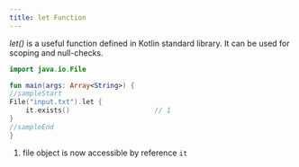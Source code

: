 ```yaml
---
title: let Function
---
```

    
*let()* is a useful function defined in Kotlin standard library. It can be used for scoping and null-checks. 

<div class="sample" markdown="1">

```kotlin
import java.io.File

fun main(args: Array<String>) {
//sampleStart
File("input.txt").let {
    it.exists()                     // 1
}
//sampleEnd
}
```

</div>


1. file object is now accessible by reference `it`    
    